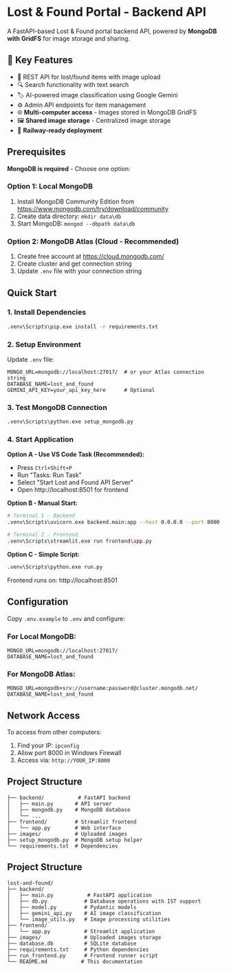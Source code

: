 # Lost & Found Portal - Backend API

A FastAPI-based Lost & Found portal backend API, powered by **MongoDB with GridFS** for image storage and sharing.

## 🎯 Key Features

- 📝 REST API for lost/found items with image upload
- 🔍 Search functionality with text search
- 🏷️ AI-powered image classification using Google Gemini
- ⚙️ Admin API endpoints for item management
- 🌐 **Multi-computer access** - Images stored in MongoDB GridFS
- 🖼️ **Shared image storage** - Centralized image storage
- 🚀 **Railway-ready deployment**

## Prerequisites

**MongoDB is required** - Choose one option:

### Option 1: Local MongoDB
1. Install MongoDB Community Edition from https://www.mongodb.com/try/download/community
2. Create data directory: `mkdir data\db`
3. Start MongoDB: `mongod --dbpath data\db`

### Option 2: MongoDB Atlas (Cloud - Recommended)
1. Create free account at https://cloud.mongodb.com/
2. Create cluster and get connection string
3. Update `.env` file with your connection string

## Quick Start

### 1. Install Dependencies
```bash
.venv\Scripts\pip.exe install -r requirements.txt
```

### 2. Setup Environment
Update `.env` file:
```
MONGO_URL=mongodb://localhost:27017/  # or your Atlas connection string
DATABASE_NAME=lost_and_found
GEMINI_API_KEY=your_api_key_here      # Optional
```

### 3. Test MongoDB Connection
```bash
.venv\Scripts\python.exe setup_mongodb.py
```

### 4. Start Application

**Option A - Use VS Code Task (Recommended):**
- Press `Ctrl+Shift+P`
- Run "Tasks: Run Task"
- Select "Start Lost and Found API Server"
- Open http://localhost:8501 for frontend

**Option B - Manual Start:**
```bash
# Terminal 1 - Backend
.venv\Scripts\uvicorn.exe backend.main:app --host 0.0.0.0 --port 8000 --reload

# Terminal 2 - Frontend  
.venv\Scripts\streamlit.exe run frontend\app.py
```

**Option C - Simple Script:**
```bash
.venv\Scripts\python.exe run.py
```
Frontend runs on: http://localhost:8501

## Configuration

Copy `.env.example` to `.env` and configure:

### For Local MongoDB:
```
MONGO_URL=mongodb://localhost:27017/
DATABASE_NAME=lost_and_found
```

### For MongoDB Atlas:
```
MONGO_URL=mongodb+srv://username:password@cluster.mongodb.net/
DATABASE_NAME=lost_and_found
```

## Network Access

To access from other computers:
1. Find your IP: `ipconfig`
2. Allow port 8000 in Windows Firewall
3. Access via: `http://YOUR_IP:8000`

## Project Structure
```
├── backend/           # FastAPI backend
│   ├── main.py       # API server
│   ├── mongodb.py    # MongoDB database
│   └── ...
├── frontend/         # Streamlit frontend
│   └── app.py        # Web interface
├── images/           # Uploaded images
├── setup_mongodb.py  # MongoDB setup helper
└── requirements.txt  # Dependencies
```

## Project Structure
```
lost-and-found/
├── backend/
│   ├── main.py           # FastAPI application
│   ├── db.py            # Database operations with IST support
│   ├── model.py         # Pydantic models
│   ├── gemini_api.py    # AI image classification
│   └── image_utils.py   # Image processing utilities
├── frontend/
│   └── app.py           # Streamlit application
├── images/              # Uploaded images storage
├── database.db          # SQLite database
├── requirements.txt     # Python dependencies
├── run_frontend.py      # Frontend runner script
└── README.md           # This documentation
```
